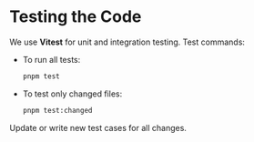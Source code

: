 # Testing the Code

We use **Vitest** for unit and integration testing. Test commands:

- To run all tests:
  ```bash
  pnpm test
  ```

- To test only changed files:
  ```bash
  pnpm test:changed
  ```

Update or write new test cases for all changes.
